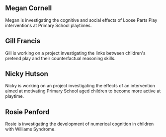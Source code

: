 ## Megan Cornell

Megan is investigating the cognitive and social effects of Loose Parts Play interventions at Primary School playtimes.

## Gill Francis

Gill is working on a project investigating the links between children's pretend play and their counterfactual reasoning skills.

## Nicky Hutson

Nicky is working on an project investigating the effects of an intervention aimed at motivating Primary School aged children to become more active at playtime.

## Rosie Penford

Rosie is investigating the development of numerical cognition in children with Williams Syndrome.
